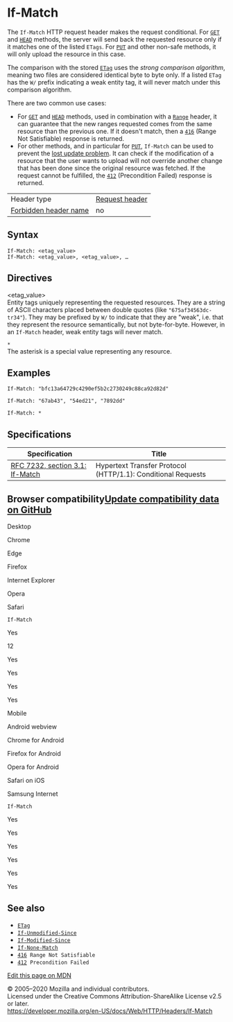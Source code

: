 If-Match
========

The `If-Match` HTTP request header makes the request conditional. For [`GET`](../methods/get) and [`HEAD`](../methods/head) methods, the server will send back the requested resource only if it matches one of the listed `ETags`. For [`PUT`](../methods/put) and other non-safe methods, it will only upload the resource in this case.

The comparison with the stored [`ETag`](etag) uses the *strong comparison algorithm*, meaning two files are considered identical byte to byte only. If a listed `ETag` has the `W/` prefix indicating a weak entity tag, it will never match under this comparison algorithm.

There are two common use cases:

-   For [`GET`](../methods/get) and [`HEAD`](../methods/head) methods, used in combination with a [`Range`](range) header, it can guarantee that the new ranges requested comes from the same resource than the previous one. If it doesn't match, then a [`416`](../status/416) (Range Not Satisfiable) response is returned.
-   For other methods, and in particular for [`PUT`](../methods/put), `If-Match` can be used to prevent the [lost update problem](https://www.w3.org/1999/04/Editing/#3.1). It can check if the modification of a resource that the user wants to upload will not override another change that has been done since the original resource was fetched. If the request cannot be fulfilled, the [`412`](../status/412) (Precondition Failed) response is returned.

<table><tbody><tr class="odd"><td>Header type</td><td><a href="https://developer.mozilla.org/en-US/docs/Glossary/Request_header">Request header</a></td></tr><tr class="even"><td><a href="https://developer.mozilla.org/en-US/docs/Glossary/Forbidden_header_name">Forbidden header name</a></td><td>no</td></tr></tbody></table>

Syntax
------

    If-Match: <etag_value>
    If-Match: <etag_value>, <etag_value>, …

Directives
----------

&lt;etag\_value&gt;  
Entity tags uniquely representing the requested resources. They are a string of ASCII characters placed between double quotes (like `"675af34563dc-tr34"`). They may be prefixed by `W/` to indicate that they are "weak", i.e. that they represent the resource semantically, but not byte-for-byte. However, in an `If-Match` header, weak entity tags will never match.

`*`  
The asterisk is a special value representing any resource.

Examples
--------

    If-Match: "bfc13a64729c4290ef5b2c2730249c88ca92d82d"

    If-Match: "67ab43", "54ed21", "7892dd"

    If-Match: *

Specifications
--------------

<table><thead><tr class="header"><th>Specification</th><th>Title</th></tr></thead><tbody><tr class="odd"><td><a href="https://tools.ietf.org/html/rfc7232#section-3.1">RFC 7232, section 3.1: If-Match</a></td><td>Hypertext Transfer Protocol (HTTP/1.1): Conditional Requests</td></tr></tbody></table>

Browser compatibility<a href="https://github.com/mdn/browser-compat-data" class="bc-github-link">Update compatibility data on GitHub</a>
----------------------------------------------------------------------------------------------------------------------------------------

Desktop

<span class="bc-head-txt-label bc-head-icon-chrome">Chrome</span>

<span class="bc-head-txt-label bc-head-icon-edge">Edge</span>

<span class="bc-head-txt-label bc-head-icon-firefox">Firefox</span>

<span class="bc-head-txt-label bc-head-icon-ie">Internet Explorer</span>

<span class="bc-head-txt-label bc-head-icon-opera">Opera</span>

<span class="bc-head-txt-label bc-head-icon-safari">Safari</span>

`If-Match`

Yes

12

Yes

Yes

Yes

Yes

Mobile

<span class="bc-head-txt-label bc-head-icon-webview_android">Android webview</span>

<span class="bc-head-txt-label bc-head-icon-chrome_android">Chrome for Android</span>

<span class="bc-head-txt-label bc-head-icon-firefox_android">Firefox for Android</span>

<span class="bc-head-txt-label bc-head-icon-opera_android">Opera for Android</span>

<span class="bc-head-txt-label bc-head-icon-safari_ios">Safari on iOS</span>

<span class="bc-head-txt-label bc-head-icon-samsunginternet_android">Samsung Internet</span>

`If-Match`

Yes

Yes

Yes

Yes

Yes

Yes

See also
--------

-   [`ETag`](etag)
-   [`If-Unmodified-Since`](if-unmodified-since)
-   [`If-Modified-Since`](if-modified-since)
-   [`If-None-Match`](if-none-match)
-   [`416`](../status/416)` Range Not Satisfiable`
-   [`412`](../status/412)` Precondition Failed`

<a href="https://developer.mozilla.org/en-US/docs/Web/HTTP/Headers/If-Match$edit" class="_attribution-link">Edit this page on MDN</a>

© 2005–2020 Mozilla and individual contributors.  
Licensed under the Creative Commons Attribution-ShareAlike License v2.5 or later.  
<a href="https://developer.mozilla.org/en-US/docs/Web/HTTP/Headers/If-Match" class="_attribution-link">https://developer.mozilla.org/en-US/docs/Web/HTTP/Headers/If-Match</a>
